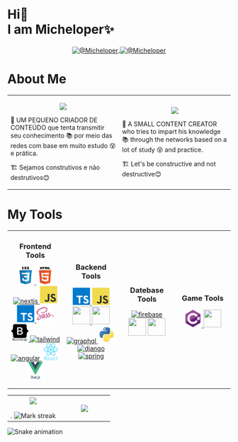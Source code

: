 <h1  >Hi👋
<br>
I am  Micheloper✨ </h1>
<div align="center"  >  
<a href="https://www.youtube.com/@micheloper" target="blank">
<img align="center" src="https://img.shields.io/badge/YouTube-FF0000?style=for-the-badge&logo=youtube&logoColor=white" alt="@Micheloper"  />
</a>
<a href="https://www.tiktok.com/@MicheloperBr" target="blank"><img align="center" src="https://img.shields.io/badge/TikTok-000000?style=for-the-badge&logo=tiktok&logoColor=white" alt="@Micheloper" />
</a>
 </div>

 
<h1>About Me </h1>
<table   >
<tr border="none">
 
<td width="50%" >
<div >
<p   align="center">
<img align="center" src="https://cdn-icons-png.flaticon.com/512/4087/4087482.png"  style= "width: 20%; "/>
</p>
<p>
🎥 UM PEQUENO CRIADOR DE CONTEÚDO que tenta transmitir seu conhecimento 📚 por meio das redes com base em muito estudo 😵 e prática.
</p>
<p>
🏗️ Sejamos construtivos e não destrutivos😊
</p>
</div>

</td>

<td width="50%"  >
<div >
<p   align="center">
<img align="center" src="https://cdn-icons-png.flaticon.com/512/2151/2151435.png"  style= "width: 20%; "/>
</div>
<p>
🎥 A SMALL CONTENT CREATOR who tries to impart his knowledge 📚 through the networks based on a lot of study 😵 and practice.
</p>
<p>
🏗️ Let's be constructive and not destructive😊
</p>
</div>

</td>

</tr>
</table>

<h1>My Tools </h1>
<table align="center" >
<tr >
 
<td width="25%" align="center" >
  <h3 >Frontend Tools</h3>
<p align="center"> 
 <a href="https://www.w3schools.com/css/" target="_blank" rel="noreferrer"> 
<img src="https://raw.githubusercontent.com/devicons/devicon/master/icons/css3/css3-original-wordmark.svg" alt="css3" width="40" height="40"/> </a>
 <a href="https://www.w3.org/html/" target="_blank" rel="noreferrer">
 <img src="https://raw.githubusercontent.com/devicons/devicon/master/icons/html5/html5-original-wordmark.svg" alt="html5" width="40" height="40"/> </a>
   <a href="https://nextjs.org/" target="_blank" rel="noreferrer"> <img src="https://skillicons.dev/icons?i=next" alt="nextjs" width="40" height="40"   /> </a>
  <a href="https://developer.mozilla.org/en-US/docs/Web/JavaScript" target="_blank" rel="noreferrer"> <img src="https://raw.githubusercontent.com/devicons/devicon/master/icons/javascript/javascript-original.svg" alt="javascript" width="40" height="40"/> </a>
  <a href="https://www.typescriptlang.org/" target="_blank" rel="noreferrer"> <img src="https://raw.githubusercontent.com/devicons/devicon/master/icons/typescript/typescript-original.svg" alt="typescript" width="40" height="40"/> </a>
  <a href="https://sass-lang.com" target="_blank" rel="noreferrer"> 
 <img src="https://raw.githubusercontent.com/devicons/devicon/master/icons/sass/sass-original.svg" alt="sass" width="40" height="40"/> </a> 
<a href="https://getbootstrap.com" target="_blank" rel="noreferrer"> 
<img src="https://raw.githubusercontent.com/devicons/devicon/master/icons/bootstrap/bootstrap-plain-wordmark.svg" alt="bootstrap" width="40" height="40"/> </a>
<a href="https://tailwindcss.com/" target="_blank" rel="noreferrer"> 
<img src="https://www.vectorlogo.zone/logos/tailwindcss/tailwindcss-icon.svg" alt="tailwind" width="40" height="40"/> 
</a>
<a href="https://angular.io" target="_blank" rel="noreferrer"> <img src="https://angular.io/assets/images/logos/angular/angular.svg" alt="angular" width="40" height="40"/> </a> <a href="https://reactjs.org/" target="_blank" rel="noreferrer"> <img src="https://raw.githubusercontent.com/devicons/devicon/master/icons/react/react-original-wordmark.svg" alt="react" width="40" height="40"/> </a> <a href="https://vuejs.org/" target="_blank" rel="noreferrer"> <img src="https://raw.githubusercontent.com/devicons/devicon/master/icons/vuejs/vuejs-original-wordmark.svg" alt="vuejs" width="40" height="40"/> </a> 
</p>
</div>
</td>

<td width="25%" align="center" >
<h3>Backend Tools</h3>
<p align="center"> 
   <a href="https://www.typescriptlang.org/" target="_blank" rel="noreferrer"> <img src="https://raw.githubusercontent.com/devicons/devicon/master/icons/typescript/typescript-original.svg" alt="typescript" width="40" height="40"/> </a> 
 <a href="https://developer.mozilla.org/en-US/docs/Web/JavaScript" target="_blank" rel="noreferrer"> <img src="https://raw.githubusercontent.com/devicons/devicon/master/icons/javascript/javascript-original.svg" alt="javascript" width="40" height="40"/> </a> 
 <a href="https://expressjs.com" target="_blank" rel="noreferrer"> <img src="https://skillicons.dev/icons?i=express" width="40" height="40"style="   "/> </a> 
 <a href="https://nodejs.org" target="_blank" rel="noreferrer"> <img src="https://skillicons.dev/icons?i=nodejs" width="40" height="40"style="   "/> </a>
 <a href="https://graphql.org" target="_blank" rel="noreferrer"> <img src="https://www.vectorlogo.zone/logos/graphql/graphql-icon.svg" alt="graphql" width="40" height="40"/> </a> 
  <a href="https://www.python.org" target="_blank" rel="noreferrer"> <img src="https://raw.githubusercontent.com/devicons/devicon/master/icons/python/python-original.svg" alt="python" width="40" height="40"/> </a> 
  <a href="https://www.djangoproject.com/" target="_blank" rel="noreferrer"> <img src="https://cdn.worldvectorlogo.com/logos/django.svg" alt="django" width="40" height="40"/> </a> 
   <a href="https://spring.io/" target="_blank" rel="noreferrer"> <img src="https://www.vectorlogo.zone/logos/springio/springio-icon.svg" alt="spring" width="40" height="40"/> </a>
</p>
</td>

<td width="25%" align="center" >
<h3>Datebase Tools</h3>
<p align="center"> 
  <a href="https://firebase.google.com/" target="_blank" rel="noreferrer"> <img src="https://www.vectorlogo.zone/logos/firebase/firebase-icon.svg" alt="firebase" width="40" height="40"/> </a>
   <a href="https://www.mongodb.com/" target="_blank" rel="noreferrer"> <img src="https://skillicons.dev/icons?i=mongo" width="40" height="40"style="   "/></a> 
   <a href="https://www.mysql.com/" target="_blank" rel="noreferrer"> <img src="https://skillicons.dev/icons?i=mysql" width="40" height="40"style="   "/> </a>
 </p>
</td>

<td width="25%" align="center" >
<h3>Game Tools</h3>
<p align="center"> <a href="https://www.w3schools.com/cs/" target="_blank" rel="noreferrer"> <img src="https://raw.githubusercontent.com/devicons/devicon/master/icons/csharp/csharp-original.svg" alt="csharp" width="40" height="40"/> </a> <a href="https://unity.com/" target="_blank" rel="noreferrer"> <img src="https://skillicons.dev/icons?i=unity" width="40" height="40"style="   "/> </a> </p>
</td>

</tr>
</table>

<table align="center" >
<tr border="none">
 
<td width="50%" align="center">
  <img  align="center"  src="https://github-readme-stats.vercel.app/api?username=Micheloper&theme=dark&show_icons=true&count_private=true" />
  <br>
  </br>.
  <img  title="🔥 Get streak stats for your profile at git.io/streak-stats" alt="Mark streak" src="https://github-readme-streak-stats.herokuapp.com/?user=Micheloper&theme=dark&hide_border=false" /> 
</td>

<td width="50%" align="center">
  <img  align="center"  src="https://github-readme-stats.anuraghazra1.vercel.app/api/top-langs/?username=Micheloper&theme=dark&hide_border=false&no-bg=true&no-frame=true&langs_count=10"/>
  </td>
 
</tr>
</table>

 ![Snake animation](https://github.com/Micheloper/Micheloper/blob/output/github-contribution-grid-snake.svg)
